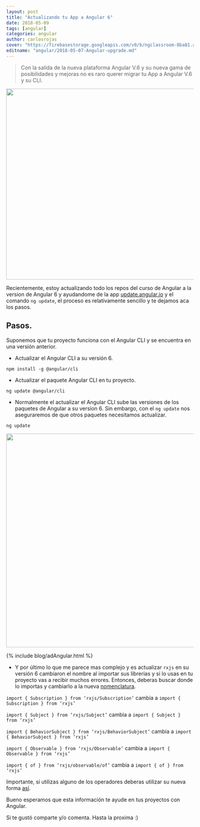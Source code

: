 ```yaml
---
layout: post
title: "Actualizando tu App a Angular 6"
date: 2018-05-09
tags: [angular]
categories: angular
author: carlosrojas
cover: "https://firebasestorage.googleapis.com/v0/b/ngclassroom-8ba81.appspot.com/o/posts%2F2018-05-07-Angular-upgrade%2FTitulos.png?alt=media&token=ee69f1e5-d51d-4e2a-a17e-994cec141fb7"
editname: "angular/2018-05-07-Angular-upgrade.md"
---
```

> Con la salida de la nueva plataforma Angular V.6 y su nueva gama de posibilidades y mejoras no es raro querer migrar tu App a Angular V.6 y su CLI.

<img width="1024" height="512" class="responsive" src="https://firebasestorage.googleapis.com/v0/b/ngclassroom-8ba81.appspot.com/o/posts%2F2018-04-09-Angular-cli-angular-6%2Fangular-cli.png?alt=media&token=37d30d21-535d-4d92-a77f-9cc710e14e94">


Recientemente, estoy actualizando todo los repos del curso de Angular a la version de Angular 6 y ayudandome de la app [update.angular.io](https://update.angular.io/) y el comando `ng update`, el proceso es relativamente sencillo y te dejamos aca los pasos.

## Pasos.

Suponemos que tu proyecto funciona con el Angular CLI y se encuentra en una versión anterior.

- Actualizar el Angular CLI a su versión 6.

```
npm install -g @angular/cli
```

- Actualizar el paquete Angular CLI en tu proyecto.

```
ng update @angular/cli
```

- Normalmente el actualizar el Angular CLI sube las versiones de los paquetes de Angular a su version 6. Sin embargo, con el `ng update` nos aseguraremos de que otros paquetes necesitamos actualizar. 

```
ng update
```

<img width="1160" height="573" class="responsive" src="https://firebasestorage.googleapis.com/v0/b/ngclassroom-8ba81.appspot.com/o/posts%2F2018-05-07-Angular-upgrade%2FCaptura%20de%20pantalla%202018-05-06%20a%20la(s)%205.09.22%20p.%20m..png?alt=media&token=6dbe57f5-ef92-4161-ac40-facdbc457dbe">

{% include blog/adAngular.html %}

- Y por último lo que me parece mas complejo y es actualizar `rxjs` en su versión 6 cambiaron el nombre al importar sus librerias y si lo usas en tu proyecto vas a recibir muchos errores. Entonces, deberas buscar donde lo importas y cambiarlo a la nueva [nomenclatura](https://github.com/ReactiveX/rxjs/blob/master/MIGRATION.md#import-paths).

`import { Subscription } from ‘rxjs/Subscription’` cambia a
`import { Subscription } from ‘rxjs’`

`import { Subject } from ‘rxjs/Subject’` cambia a
`import { Subject } from ‘rxjs’`

`import { BehaviorSubject } from ‘rxjs/BehaviorSubject’` cambia a
`import { BehaviorSubject } from ‘rxjs’`

`import { Observable } from ‘rxjs/Observable’` cambia a
`import { Observable } from ‘rxjs’`

`import { of } from ‘rxjs/observable/of’` cambia a
`import { of } from ‘rxjs’`

Importante, si utilizas alguno de los operadores deberas utilizar su nueva forma [así](https://github.com/ReactiveX/rxjs/blob/master/MIGRATION.md#pipe-syntax).

Bueno esperamos que esta información te ayude en tus proyectos con Angular.

Si te gustó comparte y/o comenta. Hasta la proxima :)